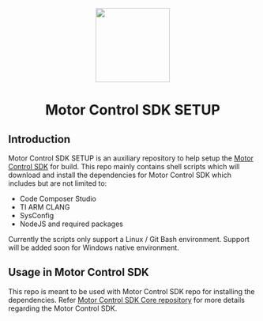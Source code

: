 <div align="center">

<img src="https://upload.wikimedia.org/wikipedia/commons/b/ba/TexasInstruments-Logo.svg" width="150"> 

# Motor Control SDK SETUP

</div>

## Introduction

Motor Control SDK SETUP is an auxiliary repository to help setup the [Motor Control SDK](https://github.com/TexasInstruments/motor-control-sdk) 
for build. This repo mainly contains shell scripts which will download and install the dependencies 
for Motor Control SDK which includes but are not limited to:

- Code Composer Studio
- TI ARM CLANG
- SysConfig
- NodeJS and required packages

Currently the scripts only support a Linux / Git Bash environment. Support will 
be added soon for Windows native environment.

## Usage in Motor Control SDK

This repo is meant to be used with Motor Control SDK repo for installing the dependencies. 
Refer [Motor Control SDK Core repository](https://github.com/TexasInstruments/motor-control-sdk) for 
more details regarding the Motor Control SDK.
